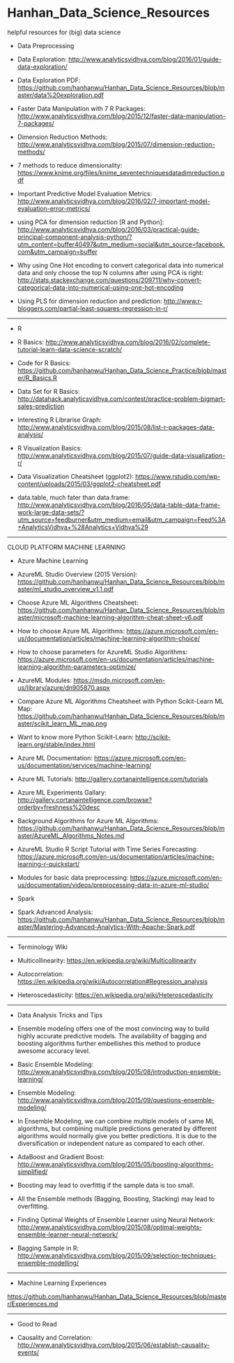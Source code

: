 # Hanhan_Data_Science_Resources
helpful resources for (big) data science


* Data Preprocessing

 * Data Exploration: http://www.analyticsvidhya.com/blog/2016/01/guide-data-exploration/
 * Data Exploration PDF: https://github.com/hanhanwu/Hanhan_Data_Science_Resources/blob/master/data%20exploration.pdf
 * Faster Data Manipulation with 7 R Packages: http://www.analyticsvidhya.com/blog/2015/12/faster-data-manipulation-7-packages/
 * Dimension Reduction Methods: http://www.analyticsvidhya.com/blog/2015/07/dimension-reduction-methods/
 * 7 methods to reduce dimensionality: https://www.knime.org/files/knime_seventechniquesdatadimreduction.pdf
 * Important Predictive Model Evaluation Metrics: http://www.analyticsvidhya.com/blog/2016/02/7-important-model-evaluation-error-metrics/
 * using PCA for dimension reduction [R and Python]: http://www.analyticsvidhya.com/blog/2016/03/practical-guide-principal-component-analysis-python/?utm_content=buffer40497&utm_medium=social&utm_source=facebook.com&utm_campaign=buffer
 * Why using One Hot encoding to convert categorical data into numerical data and only choose the top N columns after using PCA is right: http://stats.stackexchange.com/questions/209711/why-convert-categorical-data-into-numerical-using-one-hot-encoding
 * Using PLS for dimension reduction and prediction: http://www.r-bloggers.com/partial-least-squares-regression-in-r/
 

*******************************************************

* R

 * R Basics: http://www.analyticsvidhya.com/blog/2016/02/complete-tutorial-learn-data-science-scratch/
 * Code for R Basics: https://github.com/hanhanwu/Hanhan_Data_Science_Practice/blob/master/R_Basics.R
 * Data Set for R Basics: http://datahack.analyticsvidhya.com/contest/practice-problem-bigmart-sales-prediction
 * Interesting R Librarise Graph: http://www.analyticsvidhya.com/blog/2015/08/list-r-packages-data-analysis/
 * R Visualization Basics: http://www.analyticsvidhya.com/blog/2015/07/guide-data-visualization-r/
 * Data Visualization Cheatsheet (ggplot2): https://www.rstudio.com/wp-content/uploads/2015/03/ggplot2-cheatsheet.pdf
 * data.table, much fater than data.frame: http://www.analyticsvidhya.com/blog/2016/05/data-table-data-frame-work-large-data-sets/?utm_source=feedburner&utm_medium=email&utm_campaign=Feed%3A+AnalyticsVidhya+%28Analytics+Vidhya%29
 

********************************************************

CLOUD PLATFORM MACHINE LEARNING

* Azure Machine Learning
 
 * AzureML Studio Overview (2015 Version): https://github.com/hanhanwu/Hanhan_Data_Science_Resources/blob/master/ml_studio_overview_v1.1.pdf
 * Choose Azure ML Algorithms Cheatsheet:
 https://github.com/hanhanwu/Hanhan_Data_Science_Resources/blob/master/microsoft-machine-learning-algorithm-cheat-sheet-v6.pdf
 * How to choose Azure ML Algorithms:
 https://azure.microsoft.com/en-us/documentation/articles/machine-learning-algorithm-choice/
 * How to choose parameters for AzureML Studio Algorithms: https://azure.microsoft.com/en-us/documentation/articles/machine-learning-algorithm-parameters-optimize/
 * AzureML Modules: https://msdn.microsoft.com/en-us/library/azure/dn905870.aspx
 * Compare Azure ML Algorithms Cheatsheet with Python Scikit-Learn ML Map: https://github.com/hanhanwu/Hanhan_Data_Science_Resources/blob/master/scikit_learn_ML_map.png
 * Want to know more Python Scikit-Learn: http://scikit-learn.org/stable/index.html
 * Azure ML Documentation: https://azure.microsoft.com/en-us/documentation/services/machine-learning/
 * Azure ML Tutorials: http://gallery.cortanaintelligence.com/tutorials
 * Azure ML Experiments Gallary: http://gallery.cortanaintelligence.com/browse?orderby=freshness%20desc
 * Background Algorithms for Azure ML Algorithms: https://github.com/hanhanwu/Hanhan_Data_Science_Resources/blob/master/AzureML_Algorithms_Notes.md
 * AzureML Studio R Script Tutorial with Time Series Forecasting: https://azure.microsoft.com/en-us/documentation/articles/machine-learning-r-quickstart/
 * Modules for basic data preprocessing: https://azure.microsoft.com/en-us/documentation/videos/preprocessing-data-in-azure-ml-studio/


* Spark

 * Spark Advanced Analysis: https://github.com/hanhanwu/Hanhan_Data_Science_Resources/blob/master/Mastering-Advanced-Analytics-With-Apache-Spark.pdf

********************************************************

* Terminology Wiki

 * Multicollinearity: https://en.wikipedia.org/wiki/Multicollinearity
 * Autocorrelation: https://en.wikipedia.org/wiki/Autocorrelation#Regression_analysis
 * Heteroscedasticity: https://en.wikipedia.org/wiki/Heteroscedasticity


********************************************************

* Data Analysis Tricks and Tips

 * Ensemble modeling offers one of the most convincing way to build highly accurate predictive models. The availability of bagging and boosting algorithms further embellishes this method to produce awesome accuracy level.
 * Basic Ensemble Modeling: http://www.analyticsvidhya.com/blog/2015/08/introduction-ensemble-learning/
 * Ensemble Modeling: http://www.analyticsvidhya.com/blog/2015/09/questions-ensemble-modeling/
 * In Ensemble Modeling, we can combine multiple models of same ML algorithms, but combining multiple predictions generated by different algorithms would normally give you better predictions. It is due to the diversification or independent nature as compared to each other.
 * AdaBoost and Gradient Boost: http://www.analyticsvidhya.com/blog/2015/05/boosting-algorithms-simplified/
 * Boosting may lead to overfittig if the sample data is too small.
 * All the Ensemble methods (Bagging, Boosting, Stacking) may lead to overfitting.
 * Finding Optimal Weights of Ensemble Learner using Neural Network: http://www.analyticsvidhya.com/blog/2015/08/optimal-weights-ensemble-learner-neural-network/
 * Bagging Sample in R: http://www.analyticsvidhya.com/blog/2015/09/selection-techniques-ensemble-modelling/
 

********************************************************

* Machine Learning Experiences

https://github.com/hanhanwu/Hanhan_Data_Science_Resources/blob/master/Experiences.md


********************************************************

* Good to Read

 * Causality and Correlation: http://www.analyticsvidhya.com/blog/2015/06/establish-causality-events/
